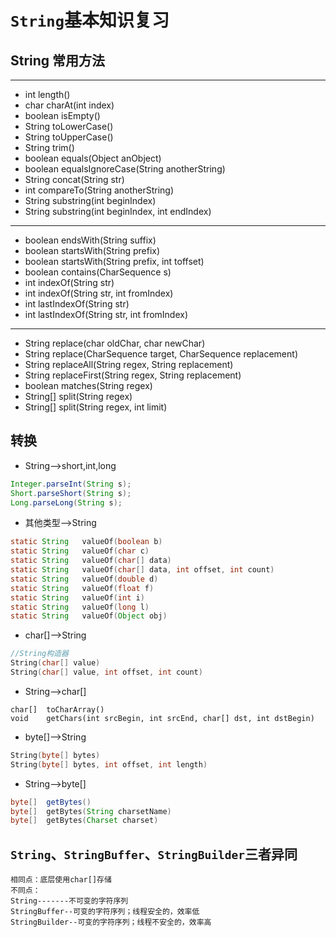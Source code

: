 # `String`基本知识复习
## String 常用方法
***
* int     length()
* char	  charAt(int index)
* boolean	isEmpty()
* String	toLowerCase()
* String	toUpperCase()
* String	trim()
* boolean	equals(Object anObject)
* boolean	equalsIgnoreCase(String anotherString)
* String	concat(String str)
* int	    compareTo(String anotherString)
* String	substring(int beginIndex)
* String	substring(int beginIndex, int endIndex)
***
* boolean	endsWith(String suffix)
* boolean	startsWith(String prefix)
* boolean	startsWith(String prefix, int toffset)
* boolean	contains(CharSequence s)
* int	    indexOf(String str)
* int	    indexOf(String str, int fromIndex)
* int	    lastIndexOf(String str)
* int	    lastIndexOf(String str, int fromIndex)
***
* String	replace(char oldChar, char newChar)
* String	replace(CharSequence target, CharSequence replacement)
* String	replaceAll(String regex, String replacement)
* String	replaceFirst(String regex, String replacement)
* boolean	matches(String regex)
* String[]	split(String regex)
* String[]	split(String regex, int limit)
## 转换
* String-->short,int,long
```java
Integer.parseInt(String s);
Short.parseShort(String s);
Long.parseLong(String s);
```
* 其他类型-->String
```java
static String	valueOf​(boolean b)	
static String	valueOf​(char c)	
static String	valueOf​(char[] data)	
static String	valueOf​(char[] data, int offset, int count)	
static String	valueOf​(double d)	
static String	valueOf​(float f)	
static String	valueOf​(int i)	
static String	valueOf​(long l)	
static String	valueOf​(Object obj)	
```
* char[]-->String
```java
//String构造器
String​(char[] value)	
String​(char[] value, int offset, int count)
```
* String-->char[]
```
char[]	toCharArray()
void	getChars​(int srcBegin, int srcEnd, char[] dst, int dstBegin)
```
* byte[]-->String
```java
String​(byte[] bytes)	
String​(byte[] bytes, int offset, int length)
```
* String-->byte[]
```java
byte[]	getBytes()
byte[]	getBytes​(String charsetName)	
byte[]	getBytes​(Charset charset)
```
## `String`、`StringBuffer`、`StringBuilder`三者异同
```
相同点：底层使用char[]存储
不同点：
String-------不可变的字符序列
StringBuffer--可变的字符序列；线程安全的，效率低
StringBuilder--可变的字符序列；线程不安全的，效率高
```
